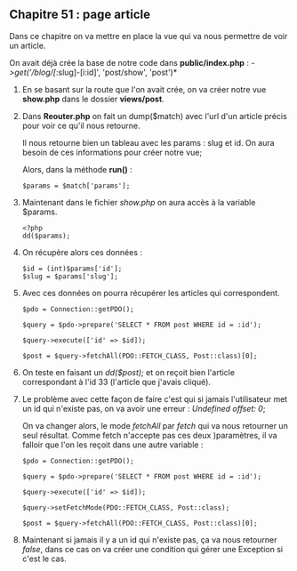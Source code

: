 ## Chapitre 51 : page article

Dans ce chapitre on va mettre en place la vue qui va nous permettre de voir un article.

On avait déjà crée la base de notre code dans **public/index.php** : *->get('/blog/[*:slug]-[i:id]', 'post/show', 'post')*

1. En se basant sur la route que l'on avait crée, on va créer notre vue **show.php** dans le dossier **views/post**.

2. Dans **Reouter.php** on fait un dump($match) avec l'url d'un article précis pour voir ce qu'il nous retourne. 

    Il nous retourne bien un tableau avec les params : slug et id. On aura besoin de ces informations pour créer notre vue;

    Alors, dans la méthode **run()** :

    ```
    $params = $match['params'];
    ```

3. Maintenant dans le fichier *show.php* on aura accès à la variable $params.

    ```
    <?php
    dd($params);
    ```

3. On récupère alors ces données :

    ```
    $id = (int)$params['id'];
    $slug = $params['slug'];
    ```

4. Avec ces données on pourra récupérer les articles qui correspondent.

    ```
    $pdo = Connection::getPDO();
    
    $query = $pdo->prepare('SELECT * FROM post WHERE id = :id');
    
    $query->execute(['id' => $id]);

    $post = $query->fetchAll(PDO::FETCH_CLASS, Post::class)[0];
    ```

5. On teste en faisant un *dd($post);* et on reçoit bien l'article correspondant à l'id 33 (l'article que j'avais cliqué).

6. Le problème avec cette façon de faire c'est qui si jamais l'utilisateur met un id qui n'existe pas, on va avoir une erreur : *Undefined offset: 0*;

    On va changer alors, le mode *fetchAll* par *fetch* qui va nous retourner un seul résultat. Comme fetch n'accepte pas ces deux )paramètres, il va falloir que l'on les reçoit dans une autre variable :


    ```
    $pdo = Connection::getPDO();
    
    $query = $pdo->prepare('SELECT * FROM post WHERE id = :id');
    
    $query->execute(['id' => $id]);

    $query->setFetchMode(PDO::FETCH_CLASS, Post::class);

    $post = $query->fetchAll(PDO::FETCH_CLASS, Post::class)[0];
    ```

7. Maintenant si jamais il y a un id qui n'existe pas, ça va nous retourner *false*, dans ce cas on va créer une condition qui gérer une Exception si c'est le cas.

    ```
    